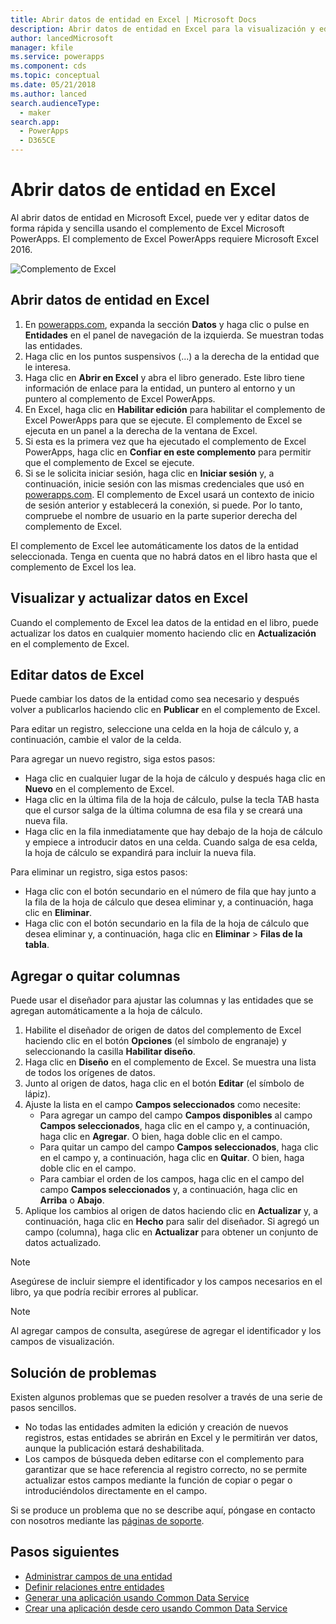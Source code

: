 ```yaml
---
title: Abrir datos de entidad en Excel | Microsoft Docs
description: Abrir datos de entidad en Excel para la visualización y edición interactivas.
author: lancedMicrosoft
manager: kfile
ms.service: powerapps
ms.component: cds
ms.topic: conceptual
ms.date: 05/21/2018
ms.author: lanced
search.audienceType:
  - maker
search.app:
  - PowerApps
  - D365CE
---
```

# <a name="open-entity-data-in-excel"></a>Abrir datos de entidad en Excel
Al abrir datos de entidad en Microsoft Excel, puede ver y editar datos de forma rápida y sencilla usando el complemento de Excel Microsoft PowerApps. El complemento de Excel PowerApps requiere Microsoft Excel 2016.

![Complemento de Excel](./media/data-platform-cds-excel-addin/ExcelAddin.png "Complemento de Excel PowerApps")

## <a name="open-entity-data-in-excel"></a>Abrir datos de entidad en Excel
1. En [powerapps.com](https://web.powerapps.com/?utm_source=padocs&utm_medium=linkinadoc&utm_campaign=referralsfromdoc), expanda la sección **Datos** y haga clic o pulse en **Entidades** en el panel de navegación de la izquierda. Se muestran todas las entidades.
2. Haga clic en los puntos suspensivos (...) a la derecha de la entidad que le interesa.
3. Haga clic en **Abrir en Excel** y abra el libro generado. Este libro tiene información de enlace para la entidad, un puntero al entorno y un puntero al complemento de Excel PowerApps.  
4. En Excel, haga clic en **Habilitar edición** para habilitar el complemento de Excel PowerApps para que se ejecute. El complemento de Excel se ejecuta en un panel a la derecha de la ventana de Excel.
5. Si esta es la primera vez que ha ejecutado el complemento de Excel PowerApps, haga clic en **Confiar en este complemento** para permitir que el complemento de Excel se ejecute.
6. Si se le solicita iniciar sesión, haga clic en **Iniciar sesión** y, a continuación, inicie sesión con las mismas credenciales que usó en [powerapps.com](https:///?utm_source=padocs&utm_medium=linkinadoc&utm_campaign=referralsfromdoc). El complemento de Excel usará un contexto de inicio de sesión anterior y establecerá la conexión, si puede. Por lo tanto, compruebe el nombre de usuario en la parte superior derecha del complemento de Excel.

El complemento de Excel lee automáticamente los datos de la entidad seleccionada. Tenga en cuenta que no habrá datos en el libro hasta que el complemento de Excel los lea.

## <a name="view-and-refresh-data-in-excel"></a>Visualizar y actualizar datos en Excel
Cuando el complemento de Excel lea datos de la entidad en el libro, puede actualizar los datos en cualquier momento haciendo clic en **Actualización** en el complemento de Excel.

## <a name="edit-data-in-excel"></a>Editar datos de Excel
Puede cambiar los datos de la entidad como sea necesario y después volver a publicarlos haciendo clic en **Publicar** en el complemento de Excel.

Para editar un registro, seleccione una celda en la hoja de cálculo y, a continuación, cambie el valor de la celda.

Para agregar un nuevo registro, siga estos pasos:

* Haga clic en cualquier lugar de la hoja de cálculo y después haga clic en **Nuevo** en el complemento de Excel.
* Haga clic en la última fila de la hoja de cálculo, pulse la tecla TAB hasta que el cursor salga de la última columna de esa fila y se creará una nueva fila.
* Haga clic en la fila inmediatamente que hay debajo de la hoja de cálculo y empiece a introducir datos en una celda. Cuando salga de esa celda, la hoja de cálculo se expandirá para incluir la nueva fila.

Para eliminar un registro, siga estos pasos:

* Haga clic con el botón secundario en el número de fila que hay junto a la fila de la hoja de cálculo que desea eliminar y, a continuación, haga clic en **Eliminar**.
* Haga clic con el botón secundario en la fila de la hoja de cálculo que desea eliminar y, a continuación, haga clic en **Eliminar** > **Filas de la tabla**.

## <a name="add-or-remove-columns"></a>Agregar o quitar columnas
Puede usar el diseñador para ajustar las columnas y las entidades que se agregan automáticamente a la hoja de cálculo.

1. Habilite el diseñador de origen de datos del complemento de Excel haciendo clic en el botón **Opciones** (el símbolo de engranaje) y seleccionando la casilla **Habilitar diseño**.
2. Haga clic en **Diseño** en el complemento de Excel. Se muestra una lista de todos los orígenes de datos.
3. Junto al origen de datos, haga clic en el botón **Editar** (el símbolo de lápiz).
4. Ajuste la lista en el campo **Campos seleccionados** como necesite:
   * Para agregar un campo del campo **Campos disponibles** al campo **Campos seleccionados**, haga clic en el campo y, a continuación, haga clic en **Agregar**. O bien, haga doble clic en el campo.
   * Para quitar un campo del campo **Campos seleccionados**, haga clic en el campo y, a continuación, haga clic en **Quitar**. O bien, haga doble clic en el campo.
   * Para cambiar el orden de los campos, haga clic en el campo del campo **Campos seleccionados** y, a continuación, haga clic en **Arriba** o **Abajo**.
5. Aplique los cambios al origen de datos haciendo clic en **Actualizar** y, a continuación, haga clic en **Hecho** para salir del diseñador. Si agregó un campo (columna), haga clic en **Actualizar** para obtener un conjunto de datos actualizado.

> [!NOTE]
> Asegúrese de incluir siempre el identificador y los campos necesarios en el libro, ya que podría recibir errores al publicar.

> [!NOTE]
> Al agregar campos de consulta, asegúrese de agregar el identificador y los campos de visualización.

## <a name="troubleshooting"></a>Solución de problemas
Existen algunos problemas que se pueden resolver a través de una serie de pasos sencillos.

* No todas las entidades admiten la edición y creación de nuevos registros, estas entidades se abrirán en Excel y le permitirán ver datos, aunque la publicación estará deshabilitada.
* Los campos de búsqueda deben editarse con el complemento para garantizar que se hace referencia al registro correcto, no se permite actualizar estos campos mediante la función de copiar o pegar o introduciéndolos directamente en el campo.


Si se produce un problema que no se describe aquí, póngase en contacto con nosotros mediante las [páginas de soporte](https://powerapps.microsoft.com/support/).

## <a name="next-steps"></a>Pasos siguientes
* [Administrar campos de una entidad](data-platform-manage-fields.md)
* [Definir relaciones entre entidades](data-platform-entity-lookup.md)
* [Generar una aplicación usando Common Data Service](../canvas-apps/data-platform-create-app.md)
* [Crear una aplicación desde cero usando Common Data Service](../canvas-apps/data-platform-create-app-scratch.md)

